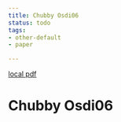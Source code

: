 ```yaml
---
title: Chubby Osdi06
status: todo
tags:
- other-default
- paper

---
```


[local pdf](../../../pdfs/chubby-osdi06.pdf)

# Chubby Osdi06
